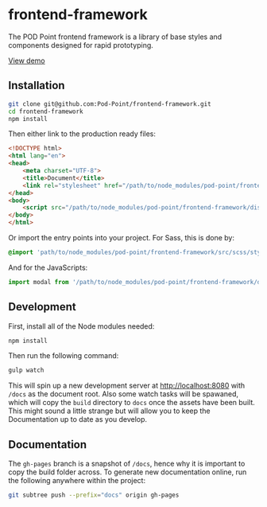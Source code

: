 # frontend-framework

The POD Point frontend framework is a library of base styles and components designed for rapid prototyping.

[View demo](https://pod-point.github.io/frontend-framework)

## Installation

```bash
git clone git@github.com:Pod-Point/frontend-framework.git
cd frontend-framework
npm install
```

Then either link to the production ready files:

```html
<!DOCTYPE html>
<html lang="en">
<head>
    <meta charset="UTF-8">
    <title>Document</title>
    <link rel="stylesheet" href="/path/to/node_modules/pod-point/frontend-framework/dist/css/style.min.css">
</head>
<body>
    <script src="/path/to/node_modules/pod-point/frontend-framework/dist/js/script.js"></script>
</body>
</html>
```

Or import the entry points into your project. For Sass, this is done by:

```sass
@import 'path/to/node_modules/pod-point/frontend-framework/src/scss/style.scss';
```

And for the JavaScripts:

```js
import modal from '/path/to/node_modules/pod-point/frontend-framework/dist/js/modal';
```

## Development

First, install all of the Node modules needed:

```bash
npm install
```

Then run the following command:

```bash
gulp watch
```

This will spin up a new development server at [http://localhost:8080](http://localhost:8080) with `/docs` as the document root. Also some watch tasks will be spawaned, which will copy the `build` directory to `docs` once the assets have been built. This might sound a little strange but will allow you to keep the Documentation up to date as you develop.

## Documentation

The `gh-pages` branch is a snapshot of `/docs`, hence why it is important to copy the build folder across. To generate new documentation online, run the following anywhere within the project:

```bash
git subtree push --prefix="docs" origin gh-pages
```
